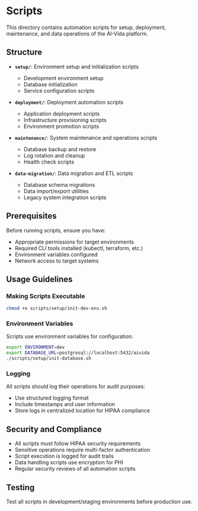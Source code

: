 # Scripts

This directory contains automation scripts for setup, deployment, maintenance, and data operations of the AI-Vida platform.

## Structure

- **`setup/`**: Environment setup and initialization scripts
  - Development environment setup
  - Database initialization
  - Service configuration scripts

- **`deployment/`**: Deployment automation scripts
  - Application deployment scripts
  - Infrastructure provisioning scripts
  - Environment promotion scripts

- **`maintenance/`**: System maintenance and operations scripts
  - Database backup and restore
  - Log rotation and cleanup
  - Health check scripts

- **`data-migration/`**: Data migration and ETL scripts
  - Database schema migrations
  - Data import/export utilities
  - Legacy system integration scripts

## Prerequisites

Before running scripts, ensure you have:
- Appropriate permissions for target environments
- Required CLI tools installed (kubectl, terraform, etc.)
- Environment variables configured
- Network access to target systems

## Usage Guidelines

### Making Scripts Executable
```bash
chmod +x scripts/setup/init-dev-env.sh
```

### Environment Variables
Scripts use environment variables for configuration:
```bash
export ENVIRONMENT=dev
export DATABASE_URL=postgresql://localhost:5432/aivida
./scripts/setup/init-database.sh
```

### Logging
All scripts should log their operations for audit purposes:
- Use structured logging format
- Include timestamps and user information
- Store logs in centralized location for HIPAA compliance

## Security and Compliance

- All scripts must follow HIPAA security requirements
- Sensitive operations require multi-factor authentication
- Script execution is logged for audit trails
- Data handling scripts use encryption for PHI
- Regular security reviews of all automation scripts

## Testing

Test all scripts in development/staging environments before production use.
